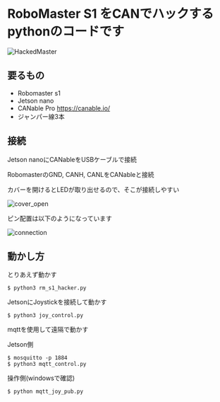 # RoboMaster S1 をCANでハックするpythonのコードです

![HackedMaster](https://github.com/sgrsn/robomaster_can_hack/blob/main/images/HackedMaster.jpg)

## 要るもの

- Robomaster s1
- Jetson nano
- CANable Pro https://canable.io/
- ジャンパー線3本

## 接続

Jetson nanoにCANableをUSBケーブルで接続

RobomasterのGND, CANH, CANLをCANableと接続

カバーを開けるとLEDが取り出せるので、そこが接続しやすい

![cover_open](https://github.com/sgrsn/robomaster_can_hack/blob/main/images/cover_open.jpg)

ピン配置は以下のようになっています

![connection](https://github.com/sgrsn/robomaster_can_hack/blob/main/images/connection.PNG)

## 動かし方

とりあえず動かす

```
$ python3 rm_s1_hacker.py
```

JetsonにJoystickを接続して動かす

```
$ python3 joy_control.py
```

mqttを使用して遠隔で動かす

Jetson側

```
$ mosquitto -p 1884
$ python3 mqtt_control.py
```

操作側(windowsで確認)

```
$ python mqtt_joy_pub.py
```